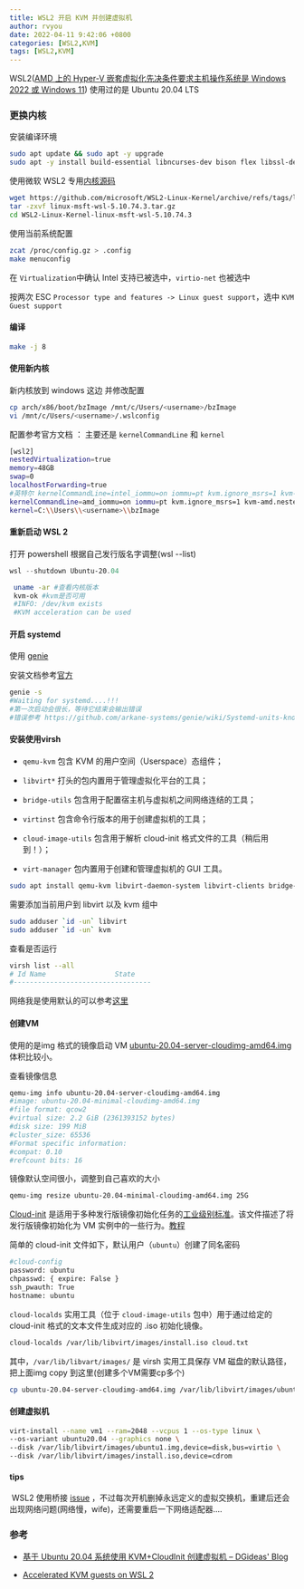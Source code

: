 ```yaml
---
title: WSL2 开启 KVM 并创建虚拟机
author: rvyou
date: 2022-04-11 9:42:06 +0800
categories: [WSL2,KVM]
tags: [WSL2,KVM]
---
```


 WSL2([AMD 上的 Hyper-V 嵌套虚拟化先决条件要求主机操作系统是 Windows 2022 或 Windows 11](https://forum.level1techs.com/t/windows-10-wsl2-enable-kvm-nested-virtualisation-on-amd/179072)) 使用过的是 Ubuntu 20.04 LTS

### 更换内核

安装编译环境

```bash
sudo apt update && sudo apt -y upgrade
sudo apt -y install build-essential libncurses-dev bison flex libssl-dev libelf-dev cpu-checker qemu-kvm libvirtd virt-manager 
```

使用微软 WSL2 专用[内核源码](https://github.com/microsoft/WSL2-Linux-Kernel)

```bash
wget https://github.com/microsoft/WSL2-Linux-Kernel/archive/refs/tags/linux-msft-wsl-5.10.74.3.tar.gzhttps://github.com/microsoft/WSL2-Linux-Kernel/archive/refs/tags/linux-msft-wsl-5.10.74.3.tar.gz
tar -zxvf linux-msft-wsl-5.10.74.3.tar.gz
cd WSL2-Linux-Kernel-linux-msft-wsl-5.10.74.3
```

使用当前系统配置

```bash
zcat /proc/config.gz > .config
make menuconfig
```

在 `Virtualization`中确认 Intel 支持已被选中，`virtio-net` 也被选中 

按两次 ESC `Processor type and features -> Linux guest support`，选中 `KVM Guest support` 

#### 编译

```bash
make -j 8
```

#### 使用新内核

新内核放到 windows 这边 并修改配置

```bash
cp arch/x86/boot/bzImage /mnt/c/Users/<username>/bzImage
vi /mnt/c/Users/<username>/.wslconfig
```

配置参考官方文档 ： 主要还是 `kernelCommandLine` 和 `kernel`

```bash
[wsl2]
nestedVirtualization=true
memory=48GB
swap=0
localhostForwarding=true
#英特尔 kernelCommandLine=intel_iommu=on iommu=pt kvm.ignore_msrs=1 kvm-intel.nested=1 kvm-intel.ept=1 kvm-intel.emulate_invalid_guest_state=0 kvm-intel.enable_shadow_vmcs=1 kvm-intel.enable_apicv=1
kernelCommandLine=amd_iommu=on iommu=pt kvm.ignore_msrs=1 kvm-amd.nested=1 kvm-amd.ept=1 kvm-amd.emulate_invalid_guest_state=0 kvm-amd.enable_shadow_vmcs=1 kvm-amd.enable_apicv=1
kernel=C:\\Users\\<username>\\bzImage
```

#### 重新启动 WSL 2

打开 powershell 根据自己发行版名字调整(wsl --list)

```powershell
wsl --shutdown Ubuntu-20.04
```

```bash
 uname -ar #查看内核版本
 kvm-ok #kvm是否可用
 #INFO: /dev/kvm exists
 #KVM acceleration can be used
```

#### 开启 systemd

使用 [genie](https://github.com/arkane-systems/genie)

安装文档参考[官方](https://arkane-systems.github.io/wsl-transdebian/)

```bash
genie -s
#Waiting for systemd....!!! 
#第一次启动会很长，等待它结束会输出错误
#错误参考 https://github.com/arkane-systems/genie/wiki/Systemd-units-known-to-be-problematic-under-WSL
```

#### 安装使用virsh

- `qemu-kvm` 包含 KVM 的用户空间（Userspace）态组件；

- `libvirt*` 打头的包内置用于管理虚拟化平台的工具；

- `bridge-utils` 包含用于配置宿主机与虚拟机之间网络连结的工具；

- `virtinst` 包含命令行版本的用于创建虚拟机的工具；

- `cloud-image-utils` 包含用于解析 cloud-init 格式文件的工具（稍后用到！）；

- `virt-manager` 包内置用于创建和管理虚拟机的 GUI 工具。

```bash
sudo apt install qemu-kvm libvirt-daemon-system libvirt-clients bridge-utils virtinst cloud-image-utils virt-manager -y
```

需要添加当前用户到 libvirt 以及 kvm 组中

```bash
sudo adduser `id -un` libvirt
sudo adduser `id -un` kvm
```

查看是否运行

```bash
virsh list --all
# Id Name                 State
#----------------------------------
```

网络我是使用默认的可以参考[这里](https://jamielinux.com/docs/libvirt-networking-handbook/index.html)

#### 创建VM

使用的是img 格式的镜像启动 VM [ubuntu-20.04-server-cloudimg-amd64.img](https://cloud-images.ubuntu.com/releases/focal/release/) 体积比较小。

查看镜像信息

```bash
qemu-img info ubuntu-20.04-server-cloudimg-amd64.img
#image: ubuntu-20.04-minimal-cloudimg-amd64.img
#file format: qcow2
#virtual size: 2.2 GiB (2361393152 bytes)
#disk size: 199 MiB
#cluster_size: 65536
#Format specific information:
#compat: 0.10
#refcount bits: 16
```

镜像默认空间很小，调整到自己喜欢的大小

```bash
qemu-img resize ubuntu-20.04-minimal-cloudimg-amd64.img 25G
```

[Cloud-init](https://cloud-init.io/) 是适用于多种发行版镜像初始化任务的[工业级别标准](https://cloudinit.readthedocs.io/en/latest/index.html#)。该文件描述了将发行版镜像初始化为 VM 实例中的一些行为。[教程](https://www.digitalocean.com/community/tutorials/how-to-use-cloud-config-for-your-initial-server-setup)

简单的 cloud-init 文件如下，默认用户（`ubuntu`）创建了同名密码

```bash
#cloud-config
password: ubuntu
chpasswd: { expire: False }
ssh_pwauth: True
hostname: ubuntu
```

`cloud-localds` 实用工具（位于 `cloud-image-utils` 包中）用于通过给定的 cloud-init 格式的文本文件生成对应的 .iso 初始化镜像。

```bash
cloud-localds /var/lib/libvirt/images/install.iso cloud.txt
```

其中，`/var/lib/libvart/images/` 是 virsh 实用工具保存 VM 磁盘的默认路径，把上面img copy 到这里(创建多个VM需要cp多个)

```bash
cp ubuntu-20.04-server-cloudimg-amd64.img /var/lib/libvirt/images/ubuntu1.img
```

#### 创建虚拟机

```bash
virt-install --name vm1 --ram=2048 --vcpus 1 --os-type linux \
--os-variant ubuntu20.04 --graphics none \
--disk /var/lib/libvirt/images/ubuntu1.img,device=disk,bus=virtio \
--disk /var/lib/libvirt/images/install.iso,device=cdrom 
```

#### tips

 WSL2 使用桥接 [issue](https://github.com/microsoft/WSL/issues/4150https://github.com/microsoft/WSL/issues/4150) ，不过每次开机删掉永远定义的虚拟交换机，重建后还会出现网络问题(网络慢，wife)，还需要重启一下网络适配器....

### 参考

- [基于 Ubuntu 20.04 系统使用 KVM+CloudInit 创建虚拟机 &#8211; DGideas&#039; Blog](https://dgideas.net/2020/create-vm-based-on-ubuntu-20-04-and-kvm-cloudinit/)

- [Accelerated KVM guests on WSL 2](https://boxofcables.dev/accelerated-kvm-guests-on-wsl-2/)
